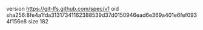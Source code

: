 version https://git-lfs.github.com/spec/v1
oid sha256:8fe4a1fda31317341162388539d37d0150946ead6e369a401e6fef0934f156e8
size 182
